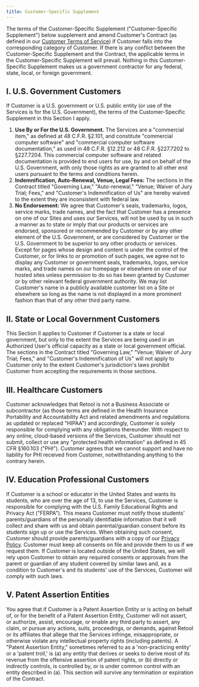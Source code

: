 ```yaml
---
title: Customer-Specific Supplement
---
```


The terms of the Customer-Specific Supplement ("Customer-Specific Supplement") below supplement and amend Customer's Contract (as defined in our [Customer Terms of Service](https://docs.retool.com/legal/customer-terms-of-service)) if Customer falls into the corresponding category of Customer. If there is any conflict between the Customer-Specific Supplement and the Contract, the applicable terms in the Customer-Specific Supplement will prevail. Nothing in this Customer-Specific Supplement makes us a government contractor for any federal, state, local, or foreign government. 

## I. U.S. Government Customers

If Customer is a U.S. government or U.S. public entity (or use of the Services is for the U.S. Government), the terms of the Customer-Specific Supplement in this Section I apply. 

1. **Use By or For the U.S. Government.** The Services are a "commercial item," as defined at 48 C.F.R. §2.101, and constitute "commercial computer software" and "commercial computer software documentation," as used in 48 C.F.R. §12.212 or 48 C.F.R. §227.7202 to §227.7204. This commercial computer software and related documentation is provided to end users for use, by and on behalf of the U.S. Government, with only those rights as are granted to all other end users pursuant to the terms and conditions herein.
1. **Indemnification, Auto-Renewal, Venue, Legal Fees:** The sections in the Contract titled "Governing Law," "Auto-renewal," "Venue; Waiver of Jury Trial; Fees," and "Customer's Indemnification of Us" are hereby waived to the extent they are inconsistent with federal law.
1. **No Endorsement:** We agree that Customer's seals, trademarks, logos, service marks, trade names, and the fact that Customer has a presence on one of our Sites and uses our Services, will not be used by us in such a manner as to state or imply that our products or services are endorsed, sponsored or recommended by Customer or by any other element of the U.S. Government, or are considered by Customer or the U.S. Government to be superior to any other products or services. Except for pages whose design and content is under the control of the Customer, or for links to or promotion of such pages, we agree not to display any Customer or government seals, trademarks, logos, service marks, and trade names on our homepage or elsewhere on one of our hosted sites unless permission to do so has been granted by Customer or by other relevant federal government authority. We may list Customer's name in a publicly available customer list on a Site or elsewhere so long as the name is not displayed in a more prominent fashion than that of any other third party name.

## II. State or Local Government Customers

This Section II applies to Customer if Customer is a state or local government, but only to the extent the Services are being used in an Authorized User's official capacity as a state or local government official. The sections in the Contract titled "Governing Law," "Venue; Waiver of Jury Trial; Fees," and "Customer's Indemnification of Us" will not apply to Customer only to the extent Customer's jurisdiction's laws prohibit Customer from accepting the requirements in those sections. 

## III. Healthcare Customers

Customer acknowledges that Retool is not a Business Associate or subcontractor (as those terms are defined in the Health Insurance Portability and Accountability Act and related amendments and regulations as updated or replaced "HIPAA") and accordingly, Customer is solely responsible for complying with any obligations thereunder. With respect to any online, cloud-based versions of the Services, Customer should not submit, collect or use any "protected health information" as defined in 45 CFR §160.103 ("PHI"). Customer agrees that we cannot support and have no liability for PHI received from Customer, notwithstanding anything to the contrary herein.

## IV. Education Professional Customers

If Customer is a school or educator in the United States and wants its students, who are over the age of 13, to use the Services, Customer is responsible for complying with the U.S. Family Educational Rights and Privacy Act ("FERPA"). This means Customer must notify those students' parents/guardians of the personally identifiable information that it will collect and share with us and obtain parental/guardian consent before its students sign up or use the Services. When obtaining such consent, Customer should provide parents/guardians with a copy of our [Privacy Policy](https://docs.retool.com/page/privacy-policy). Customer must keep all consents on file and provide them to us if we request them. If Customer is located outside of the United States, we will rely upon Customer to obtain any required consents or approvals from the parent or guardian of any student covered by similar laws and, as a condition to Customer's and its students' use of the Services, Customer will comply with such laws.

## V. Patent Assertion Entities

You agree that if Customer is a Patent Assertion Entity or is acting on behalf of, or for the benefit of a Patent Assertion Entity, Customer will not assert, or authorize, assist, encourage, or enable any third party to assert, any claim, or pursue any actions, suits, proceedings, or demands, against Retool or its affiliates that allege that the Services infringe, misappropriate, or otherwise violate any intellectual property rights (including patents). A "Patent Assertion Entity," sometimes referred to as a 'non-practicing entity' or a 'patent troll,' is (a) any entity that derives or seeks to derive most of its revenue from the offensive assertion of patent rights, or (b) directly or indirectly controls, is controlled by, or is under common control with an entity described in (a). This section will survive any termination or expiration of the Contract.
